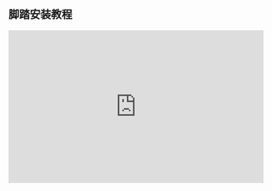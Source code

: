## 脚踏安装教程

<div style="position: relative; padding: 30% 45%;">
<iframe style="position: absolute; width: 100%; height: 100%; left: 0; top: 0;" src="https://player.bilibili.com/player.html?aid=1205579369&bvid=BV1Pf42197hK&cid=1577042589&page=1&as_wide=1&high_quality=1&danmaku=0" frameborder="no" scrolling="no"></iframe>
</div>

